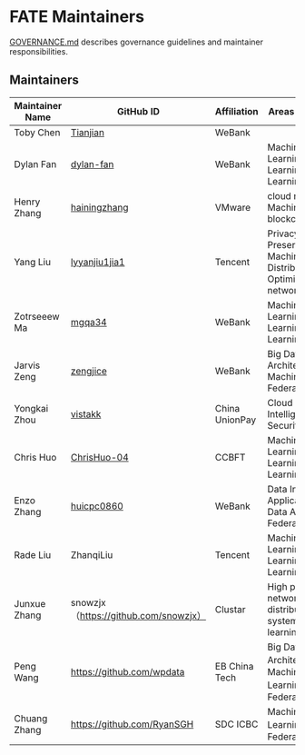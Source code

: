 # FATE Maintainers #

[GOVERNANCE.md](./GOVERNANCE.md) describes governance guidelines and maintainer
responsibilities.

## Maintainers ##
| Maintainer Name | GitHub ID                                        | Affiliation	   |      Areas of expertise                                      |
| --------------- | ------------------------------------------------ | --------------- | ------------------------------------------------------------ | 
| Toby Chen       | [Tianjian](https://github.com/Tianjian)          |   WeBank        |                                                              | 
| Dylan Fan       | [dylan-fan](https://github.com/dylan-fan)        |   WeBank        | Machine Learning,Deep Learning,Federated Learning            |
| Henry Zhang     | [hainingzhang](https://github.com/hainingzhang ) |   VMware        | cloud native, Machine learing, blockchain                    | 
| Yang Liu      | [lyyanjiu1jia1](https://github.com/lyyanjiu1jia1)  |   Tencent       | Privacy-Preserving Machine Learning, Distributed Optimization over networks           | 
| Zotrseeew Ma    | [mgqa34](https://github.com/mgqa34)              |   WeBank        |  Machine Learning,Deep Learning,Federated Learning           | 
| Jarvis Zeng     | [zengjice](https://github.com/zengjice)          |   WeBank        | Big Data Architecture, Machine Learning, Federated Learning  | 
| Yongkai Zhou     |  [vistakk](https://github.com/vistakk)          |   China UnionPay | Cloud Native, Data Intelligence, Security  | 
| Chris Huo        |  [ChrisHuo-04](https://github.com/ChrisHuo-04)  |   CCBFT | Machine Learning,Deep Learning,Federated Learning  | 
| Enzo Zhang     |  [huicpc0860](https://github.com/huicpc0860)  |   WeBank | Data Intensive Applications, Big Data Architecture, Federated Learning  | 
| Rade Liu | ZhanqiLiu | Tencent | Machine Learning,Deep Learning,Federated Learning|
| Junxue Zhang | snowzjx（https://github.com/snowzjx） | Clustar | High performance networking, distributed systems, federated learning |
| Peng Wang | https://github.com/wpdata | EB China Tech | Big Data Architecture，Machine Learning，Federated Learning |
| Chuang Zhang | https://github.com/RyanSGH | SDC ICBC| Machine Learning，Federated Learning|


